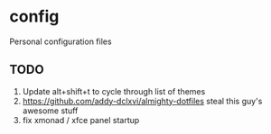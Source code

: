 # config
Personal configuration files

## TODO
1. Update alt+shift+t to cycle through list of themes
2. https://github.com/addy-dclxvi/almighty-dotfiles steal this guy's awesome stuff
3. fix xmonad / xfce panel startup

